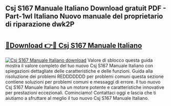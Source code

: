 ## Csj S167 Manuale Italiano Download gratuit PDF - Part-1wI Italiano Nuovo manuale del proprietario di riparazione dwk2P

# <h2><a href="http://dfcw9r.blite.top/?on=Csj+S167+Manuale+Italiano">🔗Download 👉🔴 Csj S167 Manuale Italiano</a></h2>

[![Csj S167 Manuale Italiano download](https://i.imgur.com/lujVjoI.png)](http://dfcw9r.blite.top/?on=Csj+S167+Manuale+Italiano)
Valore di sblocco questa guida mostra il valore completo del tuo nuovo Csj S167 Manuale Italiano con spiegazioni dettagliate delle caratteristiche e delle funzioni. Guida alla risoluzione dei problemi REDDDDDDD per problemi comuni questa sezione contiene soluzioni per problemi comuni e messaggi di errore. Il tuo nuovo Csj S167 Manuale Italiano ha un motore potente e caratteristiche innovative per prestazioni eccezionali. Cominciamo! Contattaci oggi e lascia che ti aiutiamo a sfruttare al meglio il tuo nuovo Csj S167 Manuale Italiano.
